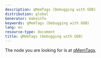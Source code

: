 ```yaml
---
description: qMemTags (Debugging with GDB)
distribution: global
Generator: makeinfo
keywords: qMemTags (Debugging with GDB)
lang: en
resource-type: document
title: qMemTags (Debugging with GDB)
---
```

The node you are looking for is at [qMemTags](General-Query-Packets.html#qMemTags).
